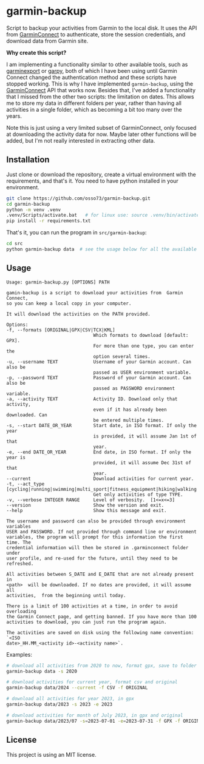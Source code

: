 # garmin-backup

Script to backup your activities from Garmin to the local disk. It uses the API from [GarminConnect](https://github.com/cyberjunky/python-garminconnect) to authenticate, store the session credentials, and download data from Garmin site. 


**Why create this script?**

I am implementing a functionality similar to other available tools, such as [garminexport](https://github.com/petergardfjall/garminexport) or [garpy](https://github.com/felipeam86/garpy), both of which I have been using until Garmin Connect changed the authentication method and these scripts have stopped working. This is why I have implemented ``garmin-backup``, using the [GarminConnect](https://github.com/cyberjunky/python-garminconnect) API that works now. Besides that, I've added a functionality that I missed from the other two scripts: the limitation on dates. This allows me to store my data in different folders per year, rather than having all activities in a single folder, which as becoming a bit too many over the years.

Note this is just using a very limited subset of GarminConnect, only focused at downloading the activity data for now. Maybe later other functions will be added, but I'm not really interested in extracting other data.



## Installation

Just clone or download the repository, create a virtual environment with the requirements, and that's it. You need to have python installed in your environment.

```bash
git clone https://github.com/osso73/garmin-backup.git
cd garmin-backup
python -m venv .venv
.venv/Scripts/activate.bat   # for linux use: source .venv/bin/activate
pip install -r requirements.txt
```

That's it, you can run the program in `src/garmin-backup`:

```bash
cd src
python garmin-backup data  # see the usage below for all the available options
```



## Usage

    Usage: garmin-backup.py [OPTIONS] PATH

    gamin-backup is a script to download your activities from  Garmin Connect,
    so you can keep a local copy in your computer.

    It will download the activities on the PATH provided.

    Options:
    -f, --formats [ORIGINAL|GPX|CSV|TCX|KML]
                                    Which formats to download [default: GPX].
                                    For more than one type, you can enter the
                                    option several times.
    -u, --username TEXT             Username of your Garmin account. Can also be
                                    passed as USER environment variable.
    -p, --password TEXT             Password of your Garmin account. Can also be
                                    passed as PASSWORD environment variable.
    -a, --activity TEXT             Activity ID. Download only that activity,
                                    even if it has already been downloaded. Can
                                    be entered multiple times.
    -s, --start DATE_OR_YEAR        Start date, in ISO format. If only the year
                                    is provided, it will assume Jan 1st of that
                                    year.
    -e, --end DATE_OR_YEAR          End date, in ISO format. If only the year is
                                    provided, it will assume Dec 31st of that
                                    year.
    --current                       Download activities for current year.
    -t, --act_type [cycling|running|swimming|multi_sport|fitness_equipment|hiking|walking|other]
                                    Get only activities of type TYPE.
    -v, --verbose INTEGER RANGE     Level of verbosity.  [1<=x<=3]
    --version                       Show the version and exit.
    --help                          Show this message and exit.

    The username and password can also be provided through environment variables
    USER and PASSWORD. If not provided through command line or environment
    variables, the program will prompt for this information the first time. The
    credential information will then be stored in .garminconnect folder under
    user profile, and re-used for the future, until they need to be refreshed.

    All activities between S_DATE and E_DATE that are not already present in
    <path>  will be downloaded. If no dates are provided, it will assume all
    activities,  from the beginning until today.

    There is a limit of 100 activities at a time, in order to avoid overloading
    the Garmin Connect page, and getting banned. If you have more than 100
    activities to download, you can just run the program again.

    The activities are saved on disk using the following name convention:  `<ISO
    date>_HH.MM_<activity id>-<activity name>`.



Examples:
```bash
# download all activities from 2020 to now, format gpx, save to folder ./data
garmin-backup data -s 2020

# download activities for current year, format csv and original
garmin-backup data/2024 --current -f CSV -f ORIGINAL

# download all activities for year 2023, in gpx
garmin-backup data/2023 -s 2023 -e 2023

# download activities for month of July 2023, in gpx and original
garmin-backup data/2023/07 -s=2023-07-01 -e=2023-07-31 -f GPX -f ORIGINAL
```


## License

This project is using an MIT license.
